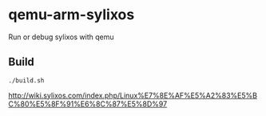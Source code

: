 # qemu-arm-sylixos

Run or debug sylixos with qemu

## Build

```
./build.sh
```

http://wiki.sylixos.com/index.php/Linux%E7%8E%AF%E5%A2%83%E5%BC%80%E5%8F%91%E6%8C%87%E5%8D%97
